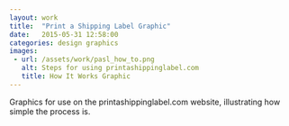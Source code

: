 ```yaml
---
layout: work
title:  "Print a Shipping Label Graphic"
date:   2015-05-31 12:58:00
categories: design graphics
images: 
 - url: /assets/work/pasl_how_to.png
   alt: Steps for using printashippinglabel.com
   title: How It Works Graphic
---
```

Graphics for use on the printashippinglabel.com website, illustrating how simple the process is.